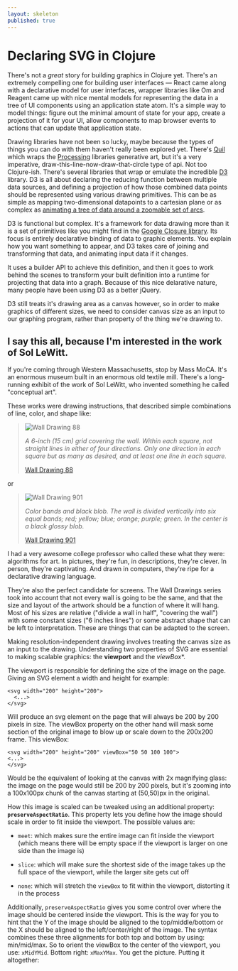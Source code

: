 ```yaml
---
layout: skeleton
published: true
---
```


# Declaring SVG in Clojure

There's not a *great* story for building graphics in Clojure yet. There's an extremely compelling one for building user interfaces — React came along with a declarative model for user interfaces, wrapper libraries like Om and Reagent came up with nice mental models for representing the data in a tree of UI components using an application state atom. It's a simple way to model things: figure out the minimal amount of state for your app, create a projection of it for your UI, allow components to map browser events to actions that can update that application state.

Drawing libraries have not been so lucky, maybe because the types of things you can do with them haven't really been explored yet. There's [Quil][quil-github] which wraps the [Processing][processing-homepage] libraries generative art, but it's a very imperative, draw-this-line-now-draw-that-circle type of api. Not too Clojure-ish. There's several libraries that wrap or emulate the incredible [D3][d3-homepage] library. D3 is all about declaring the reducing function between multiple data sources, and defining a projection of how those combined data points should be represented using various drawing primitives. This can be as simple as mapping two-dimensional datapoints to a cartesian plane or as complex as [animating a tree of data around a zoomable set of arcs](http://bl.ocks.org/mbostock/4348373).

D3 is functional but complex. It's a framework for data drawing more than it is a set of primitives like you might find in the [Google Closure library](https://closure-library.googlecode.com/git-history/docs/class_goog_graphics_SvgGraphics.html). Its focus is entirely declarative binding of data to graphic elements. You explain how you want something to appear, and D3 takes care of joining and transforming that data, and animating input data if it changes.

It uses a builder API to achieve this definition, and then it goes to work behind the scenes to transform your built definition into a runtime for projecting that data into a graph. Because of this nice delarative nature, many people have been using D3 as a better jQuery.

D3 still treats it's drawing area as a canvas however, so in order to make graphics of different sizes, we need to consider canvas size as an input to our graphing program, rather than property of the thing we're drawing to.

## I say this all, because I'm interested in the work of Sol LeWitt.

If you're coming through Western Massachusetts, stop by Mass MoCA. It's an enormous museum built in an enormous old textile mill. There's a long-running exhibit of the work of Sol LeWitt, who invented something he called "conceptual art".

These works were drawing instructions, that described simple combinations of line, color, and shape like:

> ![Wall Drawing 88](http://www.massmoca.org/lewitt/images/walldrawings/88/image)
>
> _A 6-inch (15 cm) grid covering the wall. Within each square, not straight lines in either of four directions. Only one direction in each square but as many as desired, and at least one line in each square._
>
> [Wall Drawing 88](http://www.massmoca.org/lewitt/walldrawing.php?id=88)

or

> ![Wall Drawing 901](http://www.massmoca.org/lewitt/images/walldrawings/901/image)
>
> _Color bands and black blob. The wall is divided vertically into six equal bands; red; yellow; blue; orange; purple; green. In the center is a black glossy blob._
>
> [Wall Drawing 901](http://www.massmoca.org/lewitt/walldrawing.php?id=901)

I had a very awesome college professor who called these what they were: algorithms for art. In pictures, they're fun, in descriptions, they're clever. In person, they're captivating. And drawn in computers, they're ripe for a declarative drawing language.

They're also the perfect candidate for screens. The Wall Drawings series took into account that not every wall is going to be the same, and that the size and layout of the artwork should be a function of where it will hang. Most of his sizes are relative ("divide a wall in half", "covering the wall") with some constant sizes ("6 inches lines") or some abstract shape that can be left to interpretation. These are things that can be adapted to the screen.

Making resolution-independent drawing involves treating the canvas size as an input to the drawing. Understanding two properties of SVG are essential to making scalable graphics: the **viewport** and the *viewBox**.

The viewport is responsible for defining the size of the image on the page. Giving an SVG element a width and height for example:

	<svg width="200" height="200">
	  <...>
	</svg>

Will produce an svg element on the page that will always be 200 by 200 pixels in size. The viewBox property on the other hand will mask some section of the original image to blow up or scale down to the 200x200 frame. This viewBox:

	<svg width="200" height="200" viewBox="50 50 100 100">
    <...>
	</svg>

Would be the equivalent of looking at the canvas with 2x magnifying glass: the image on the page would still be 200 by 200 pixels, but it's zooming into a 100x100px chunk of the canvas starting at (50,50)px in the original.

How this image is scaled can be tweaked using an additional property: **`preserveAspectRatio`**. This property lets you define how the image should scale in order to fit inside the viewport. The possible values are:

- `meet`: which makes sure the entire image can fit inside the viewport (which means there will be empty space if the viewport is larger on one side than the image is)

- `slice`: which will make sure the shortest side of the image takes up the full space of the viewport, while the larger site gets cut off

- `none`: which will stretch the `viewBox` to fit within the viewport, distorting it in the process

Additionally, `preserveAspectRatio` gives you some control over where the image should be centered inside the viewport. This is the way for you to hint that the Y of the image should be aligned to the top/middle/bottom or the X should be aligned to the left/center/right of the image. The syntax combines these three alignments for both top and bottom by using: min/mid/max. So to orient the viewBox to the center of the viewport, you use: `xMidYMid`. Bottom right: `xMaxYMax`. You get the picture. Putting it altogether:


  <svg width="200" height="200" viewBox="50 0 100 200" preserveAspectRatio="xMidYMid slice">
    <...>
  </svg>



[quil-github]: https://github.com/quil/quil
[d3-homepage]: http://d3js.org
[processing-homepage]: http://processing.org
